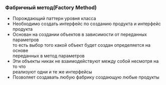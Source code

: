 ### Фабричный метод(Factory Method)

- Порождающий паттерн уровня класса
- Необходимо создать интерфейс по созданию продукта и интерфейс продукта
- Основан на создании объектов в зависимости от переданных параметров  
  то есть выбор того какой объект будет создан определяется на основе  
  переданных в метод параметров
- Эти объекты никак не взаимодействуют между собой несмотря на то что  
  реализуют одни и те же интерфейсы
- Позволяет создавать любую фабрику создающую любые продукты
